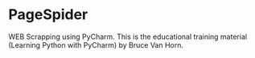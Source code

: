 # PageSpider
WEB Scrapping using PyCharm. This is the educational training material (Learning Python with PyCharm) by Bruce Van Horn.  

